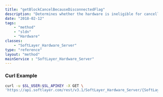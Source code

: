 ```yaml
---
title: "getBlockCancelBecauseDisconnectedFlag"
description: "Determines whether the hardware is ineligible for cancellation because it is disconnected."
date: "2018-02-12"
tags:
    - "method"
    - "sldn"
    - "Hardware"
classes:
    - "SoftLayer_Hardware_Server"
type: "reference"
layout: "method"
mainService : "SoftLayer_Hardware_Server"
---
```


### Curl Example
```bash
curl -u $SL_USER:$SL_APIKEY -X GET \
'https://api.softlayer.com/rest/v3.1/SoftLayer_Hardware_Server/{SoftLayer_Hardware_ServerID}/getBlockCancelBecauseDisconnectedFlag'
```
